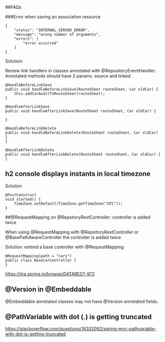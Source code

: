 ##FAQs

###Error when saving an association resource

    {
        "status": "INTERNAL_SERVER_ERROR",
        "message": "wrong number of arguments",
        "errors": [
            "error occurred"
        ]
    }

Solution: 

Review link handlers in classes annotated with @RepositoryEventHandler. 
Annotated methods should have 2 params: source and linked



    @HandleBeforeLinkSave
    public void handleBeforeLinkSave(RouteSheet routeSheet, Car oldCar) {
        this.addCarAuditToRouteSheet(routeSheet);
    }

    @HandleAfterLinkSave
    public void handleAfterLinkSave(RouteSheet routeSheet, Car oldCar) {

    }

    @HandleBeforeLinkDelete
    public void handleBeforeLinkDelete(RouteSheet routeSheet, Car oldCar) {
    }

    @HandleAfterLinkDelete
    public void handleAfterLinkDelete(RouteSheet routeSheet, Car oldCar) {
    }



## h2 console displays instants in local timezone

Solution


    @PostConstruct
    void started() {
        TimeZone.setDefault(TimeZone.getTimeZone("UTC"));
    }
 
 
##@RequestMapping on @RepsitoryRestController: controller is added twice

When using @RequestMapping with @RepsitoryRestController or @BasePathAwareController the controller is added twice


Solution: extend a base controller with @RequestMapping

    @RequestMapping(path = "cars")
    public class BaseCarController {
    }
    
https://jira.spring.io/browse/DATAREST-972


## @Version in @Embeddable

@Embeddable annotated classes may not have @Version annotated fields.


## @PathVariable with dot (.) is getting truncated

https://stackoverflow.com/questions/16332092/spring-mvc-pathvariable-with-dot-is-getting-truncated
